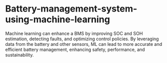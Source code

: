# Battery-management-system-using-machine-learning
Machine learning can enhance a BMS by improving SOC and SOH estimation, detecting faults, and optimizing control policies. By leveraging data from the battery and other sensors, ML can lead to more accurate and efficient battery management, enhancing safety, performance, and sustainability.
